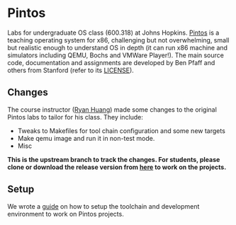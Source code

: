 # Pintos
Labs for undergraduate OS class (600.318) at Johns Hopkins. [Pintos](http://pintos-os.org) 
is a teaching operating system for x86, challenging but not overwhelming, small
but realistic enough to understand OS in depth (it can run x86 machine and simulators 
including QEMU, Bochs and VMWare Player!). The main source code, documentation and assignments 
are developed by Ben Pfaff and others from Stanford (refer to its [LICENSE](./LICENSE)).

## Changes
The course instructor ([Ryan Huang](huang@cs.jhu.edu)) made some changes to the original
Pintos labs to tailor for his class. They include:
* Tweaks to Makefiles for tool chain configuration and some new targets
* Make qemu image and run it in non-test mode.
* Misc

**This is the upstream branch to track the changes. For students, please clone
or download the release version from [here](https://github.com/jhu-cs318/pintos.git)
to work on the projects.**

## Setup
We wrote a [guide](https://cs.jhu.edu/~huang/cs318/fall17/project/setup.html) on 
how to setup the toolchain and development environment to work on Pintos projects.
